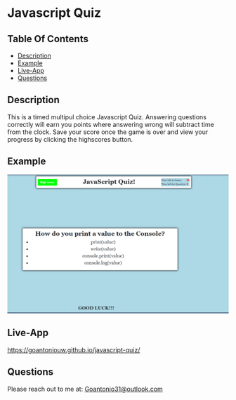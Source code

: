 
  
  # Javascript Quiz 

  ## Table Of Contents
  - [Description](#description)
  - [Example](#example)
  - [Live-App](#Live-App)
  - [Questions](#questions)

  ## Description 
  This is  a timed multipul choice Javascript Quiz. Answering questions correctly will earn you points where answering wrong will subtract time from the clock.
  Save your score once the game is over and view your progress by clicking the highscores button. 
  

  ## Example
  
   [![screenshot](https://github.com/goantonioUW/javascript-quiz/blob/master/images/Screenshot.png)](./images/quiz.gif)

   ## Live-App
   https://goantoniouw.github.io/javascript-quiz/

  ## Questions
  Please reach out to me at:
  Goantonio31@outlook.com


  
